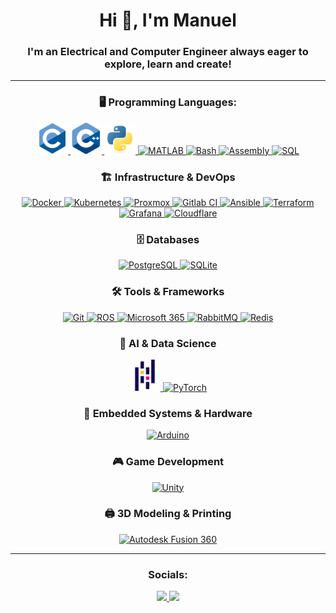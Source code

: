 <h1 align="center">Hi 👋, I'm Manuel</h1>

<h3 align="center"> I'm an Electrical and Computer Engineer always eager to explore, learn and create!</h3">
<!-- <div style="position: relative;display: inline-block;">
  <img src="https://github-readme-stats.vercel.app/api/top-langs?username=ManuelADSantos&show_icons=true&locale=en&layout=compact&theme=transparent" />
</div> -->

<!-- Images from https://icons8.com/icons/set/terraform -->

---
<h3 align="center" style="font-weight: bold"> 🖥️ Programming Languages: </h3>
<div align="center">
    <a href="https://www.c-language.org/" target="_blank" rel="noreferrer">
        <img src="https://raw.githubusercontent.com/devicons/devicon/master/icons/c/c-original.svg" alt="C" width="50" height="50" />
    </a>
    <a href="https://isocpp.org/get-started" target="_blank" rel="noreferrer">
        <img src="https://raw.githubusercontent.com/devicons/devicon/master/icons/cplusplus/cplusplus-original.svg" alt="C++" width="50" height="50" />
    </a>
    <a href="https://www.python.org" target="_blank" rel="noreferrer">
        <img src="https://raw.githubusercontent.com/devicons/devicon/master/icons/python/python-original.svg" alt="Python" width="50" height="50" />
    </a>
    <a href="https://www.mathworks.com/" target="_blank" rel="noreferrer">
        <img src="https://upload.wikimedia.org/wikipedia/commons/2/21/Matlab_Logo.png" alt="MATLAB" width="50" height="50" />
    </a>
    <a href="https://www.gnu.org/software/bash/" target="_blank" rel="noreferrer">
        <img src="https://upload.wikimedia.org/wikipedia/commons/a/a3/Bash_Logo_White.svg" alt="Bash" width="50" height="50" />
    </a>
    <a href="https://www.cs.virginia.edu/~evans/cs216/guides/x86.html" target="_blank" rel="noreferrer">
        <img src="https://img.icons8.com/color/500/assembly.png" alt="Assembly" width="50" height="50" />
    </a>
    <a href="https://www.oracle.com/database/technologies/appdev/sql.html" target="_blank" rel="noreferrer">
        <img src="https://www.svgrepo.com/show/331760/sql-database-generic.svg" alt="SQL" width="50" height="50" />
    </a>
  
</div>

<h3 align="center" style="font-weight: bold"> 🏗️ Infrastructure & DevOps </h3>
<div align="center">
  <a href="https://www.docker.com/" target="_blank" rel="noreferrer">
      <img src="https://img.icons8.com/fluency/500/docker.png" alt="Docker" width="50" height="50" />
  </a>
  <a href="https://kubernetes.io" target="_blank" rel="noreferrer">
      <img src="https://www.vectorlogo.zone/logos/kubernetes/kubernetes-icon.svg" alt="Kubernetes" width="50" height="50" />
  </a>
  <a href="https://www.proxmox.com/" target="_blank" rel="noreferrer">
      <img src="https://img.icons8.com/color/500/proxmox.png" alt="Proxmox" width="50" height="50" />
  </a>
  <a href="https://docs.gitlab.com/ci/pipelines/" target="_blank" rel="noreferrer">
      <img src="https://img.icons8.com/color/500/gitlab.png" alt="Gitlab CI" width="50" height="50" />
  </a>
  <a href="https://www.ansible.com/" target="_blank" rel="noreferrer">
      <img src="https://www.vectorlogo.zone/logos/ansible/ansible-icon.svg" alt="Ansible" width="50" height="50" />
  </a>
  <a href="https://www.terraform.io/" target="_blank" rel="noreferrer">
      <img src="https://img.icons8.com/color/50/terraform.png" alt="Terraform" width="50" height="50" />
  </a>
  <a href="https://grafana.com/" target="_blank" rel="noreferrer">
      <img src="https://img.icons8.com/fluency/500/grafana.png" alt="Grafana" width="50" height="50" />
  </a>
  <a href="https://www.cloudflare.com/" target="_blank" rel="noreferrer">
      <img src="https://img.icons8.com/external-tal-revivo-color-tal-revivo/500/external-cloudflare-provides-content-delivery-network-services-ddos-mitigation-logo-color-tal-revivo.png" alt="Cloudflare" width="50" height="50" />
  </a>
</div>

<h3 align="center" style="font-weight: bold"> 🗄️ Databases </h3>
<div align="center">
  <a href="https://www.postgresql.org" target="_blank" rel="noreferrer">
      <img src="https://img.icons8.com/color/500/postgreesql.png" alt="PostgreSQL" width="50" height="50" />
  </a>
  <a href="https://www.sqlite.org/" target="_blank" rel="noreferrer">
      <img src="https://www.vectorlogo.zone/logos/sqlite/sqlite-icon.svg" alt="SQLite" width="50" height="50" />
  </a>
</div>

<h3 align="center" style="font-weight: bold"> 🛠️ Tools & Frameworks </h3>
<div align="center">
  <a href="https://git-scm.com/" target="_blank" rel="noreferrer">
      <img src="https://www.vectorlogo.zone/logos/git-scm/git-scm-icon.svg" alt="Git" width="50" height="50" />
  </a>
  <a href="https://www.ros.org/" target="_blank" rel="noreferrer">
      <img src="https://microsoft.github.io/Win-RoS-Landing-Page/assets/images/ROSVsCode.jpg" alt="ROS" width="50" height="50" />
  </a>
  <a href="https://www.microsoft.com/en-us/microsoft-365" target="_blank" rel="noreferrer">
      <img src="https://img.icons8.com/fluency/48/microsoft-365.png" alt="Microsoft 365" width="50" height="50" />
  </a>
  <a href="https://www.rabbitmq.com" target="_blank" rel="noreferrer">
      <img src="https://www.vectorlogo.zone/logos/rabbitmq/rabbitmq-icon.svg" alt="RabbitMQ" width="50" height="50" />
  </a>
  <a href="https://redis.io" target="_blank" rel="noreferrer">
      <img src="https://img.icons8.com/color/500/redis.png" alt="Redis" width="50" height="50" />
  </a>
  <!-- Missing nginx"> -->
</div>

<h3 align="center" style="font-weight: bold"> 🔬 AI & Data Science </h3>
<div align="center">
  <a href="https://pandas.pydata.org/" target="_blank" rel="noreferrer">
      <img src="https://raw.githubusercontent.com/devicons/devicon/2ae2a900d2f041da66e950e4d48052658d850630/icons/pandas/pandas-original.svg" alt="Pandas" width="50" height="50" />
  </a>
  <a href="https://pytorch.org/" target="_blank" rel="noreferrer">
      <img src="https://www.vectorlogo.zone/logos/pytorch/pytorch-icon.svg" alt="PyTorch" width="50" height="50" />
  </a>
</div>

<h3 align="center" style="font-weight: bold"> 🤖 Embedded Systems & Hardware </h3>
<div align="center">
  <a href="https://www.arduino.cc/" target="_blank" rel="noreferrer">
      <img src="https://cdn.worldvectorlogo.com/logos/arduino-1.svg" alt="Arduino" width="50" height="50" />
  </a>
  <!-- Missing ESP32 and Raspberry Pi -->
</div>

<!-- <h3 align="center" style="font-weight: bold"> 📋 Development & Methodologies </h3>
<div align="center">
</div> -->

<h3 align="center" style="font-weight: bold"> 🎮 Game Development </h3>
<div align="center">
  <a href="https://unity.com/" target="_blank" rel="noreferrer">
      <img src="https://img.icons8.com/ios-filled/500/FFFFFF/unity.png" alt="Unity" width="50" height="50" />
  </a>
</div>

<h3 align="center" style="font-weight: bold"> 🖨️ 3D Modeling & Printing </h3>
<div align="center">
  <a href="https://www.autodesk.com/products/fusion-360" target="_blank" rel="noreferrer">
      <img src="https://damassets.autodesk.net/content/dam/autodesk/www/product-imagery/badge-75x75/simplified-badges/fusion-360-product-design-extension-2023-simplified-badge-75x75.png" alt="Autodesk Fusion 360" width="50" height="50" />
  </a>
  <!-- Missing Cura and OrcaSlicer -->
</div>

---

<h3 align="center">Socials:</h3>
<p align="center">
<a href="https://github.com/ManuelADSantos" target="_blank"> <img src="https://skillicons.dev/icons?i=github"/> </a> 
<a href="https://www.linkedin.com/in/manueladsantos" target="_blank"> <img src="https://skillicons.dev/icons?i=linkedin"/> </a> 
</p>


<!--
<h1 align="center">Hi 👋, I'm Manuel</h1>
<h3 align="center">A passionate frontend developer from India</h3>

### Connect with me:
<p>
    <a href="https://www.linkedin.com/in/manueladsantos" target="_blank">
        <img align="center" src="https://raw.githubusercontent.com/rahuldkjain/github-profile-readme-generator/master/src/images/icons/Social/linked-in-alt.svg" alt="LinkedIn - Manuel A.D. Santos" height="30" width="40" />
    </a>
</p>

### Languages and Tools:
<p>
    <a href="https://www.arduino.cc/" target="_blank" rel="noreferrer">
        <img src="https://cdn.worldvectorlogo.com/logos/arduino-1.svg" alt="Arduino" width="40" height="40" />
    </a>
    <a href="https://www.gnu.org/software/bash/" target="_blank" rel="noreferrer">
        <img src="https://www.vectorlogo.zone/logos/gnu_bash/gnu_bash-icon.svg" alt="Bash" width="40" height="40" />
    </a>
    <a href="https://www.cprogramming.com/" target="_blank" rel="noreferrer">
        <img src="https://raw.githubusercontent.com/devicons/devicon/master/icons/c/c-original.svg" alt="C" width="40" height="40" />
    </a>
    <a href="https://www.w3schools.com/cpp/" target="_blank" rel="noreferrer">
        <img src="https://raw.githubusercontent.com/devicons/devicon/master/icons/cplusplus/cplusplus-original.svg" alt="C++" width="40" height="40" />
    </a>
    <a href="https://www.w3schools.com/cs/" target="_blank" rel="noreferrer">
        <img src="https://raw.githubusercontent.com/devicons/devicon/master/icons/csharp/csharp-original.svg" alt="C#" width="40" height="40" />
    </a>
    <a href="https://www.docker.com/" target="_blank" rel="noreferrer">
        <img src="https://raw.githubusercontent.com/devicons/devicon/master/icons/docker/docker-original-wordmark.svg" alt="Docker" width="40" height="40" />
    </a>
    <a href="https://git-scm.com/" target="_blank" rel="noreferrer">
        <img src="https://www.vectorlogo.zone/logos/git-scm/git-scm-icon.svg" alt="Git" width="40" height="40" />
    </a>
    <a href="https://grafana.com" target="_blank" rel="noreferrer">
        <img src="https://www.vectorlogo.zone/logos/grafana/grafana-icon.svg" alt="Grafana" width="40" height="40" />
    </a>
    <a href="https://kubernetes.io" target="_blank" rel="noreferrer">
        <img src="https://www.vectorlogo.zone/logos/kubernetes/kubernetes-icon.svg" alt="Kubernetes" width="40" height="40" />
    </a>
    <a href="https://www.linux.org/" target="_blank" rel="noreferrer">
        <img src="https://raw.githubusercontent.com/devicons/devicon/master/icons/linux/linux-original.svg" alt="Linux" width="40" height="40" />
    </a>
    <a href="https://www.mathworks.com/" target="_blank" rel="noreferrer">
        <img src="https://upload.wikimedia.org/wikipedia/commons/2/21/Matlab_Logo.png" alt="MATLAB" width="40" height="40" />
    </a>
    <a href="https://www.mysql.com/" target="_blank" rel="noreferrer">
        <img src="https://raw.githubusercontent.com/devicons/devicon/master/icons/mysql/mysql-original-wordmark.svg" alt="MySQL" width="40" height="40" />
    </a>
    <a href="https://opencv.org/" target="_blank" rel="noreferrer">
        <img src="https://www.vectorlogo.zone/logos/opencv/opencv-icon.svg" alt="OpenCV" width="40" height="40" />
    </a>
    <a href="https://pandas.pydata.org/" target="_blank" rel="noreferrer">
        <img src="https://raw.githubusercontent.com/devicons/devicon/2ae2a900d2f041da66e950e4d48052658d850630/icons/pandas/pandas-original.svg" alt="Pandas" width="40" height="40" />
    </a>
    <a href="https://www.postgresql.org" target="_blank" rel="noreferrer">
        <img src="https://raw.githubusercontent.com/devicons/devicon/master/icons/postgresql/postgresql-original-wordmark.svg" alt="PostgreSQL" width="40" height="40" />
    </a>
    <a href="https://postman.com" target="_blank" rel="noreferrer">
        <img src="https://www.vectorlogo.zone/logos/getpostman/getpostman-icon.svg" alt="Postman" width="40" height="40" />
    </a>
    <a href="https://www.python.org" target="_blank" rel="noreferrer">
        <img src="https://raw.githubusercontent.com/devicons/devicon/master/icons/python/python-original.svg" alt="Python" width="40" height="40" />
    </a>
    <a href="https://pytorch.org/" target="_blank" rel="noreferrer">
        <img src="https://www.vectorlogo.zone/logos/pytorch/pytorch-icon.svg" alt="PyTorch" width="40" height="40" />
    </a>
    <a href="https://www.rabbitmq.com" target="_blank" rel="noreferrer">
        <img src="https://www.vectorlogo.zone/logos/rabbitmq/rabbitmq-icon.svg" alt="RabbitMQ" width="40" height="40" />
    </a>
    <a href="https://redis.io" target="_blank" rel="noreferrer">
        <img src="https://raw.githubusercontent.com/devicons/devicon/master/icons/redis/redis-original-wordmark.svg" alt="Redis" width="40" height="40" />
    </a>
    <a href="https://www.sqlite.org/" target="_blank" rel="noreferrer">
        <img src="https://www.vectorlogo.zone/logos/sqlite/sqlite-icon.svg" alt="SQLite" width="40" height="40" />
    </a>
    <a href="https://unity.com/" target="_blank" rel="noreferrer">
        <img src="https://www.vectorlogo.zone/logos/unity3d/unity3d-icon.svg" alt="Unity" width="40" height="40" />
    </a>
</p>
-->
